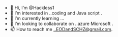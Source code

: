 - 👋 Hi, I’m @Hackless1
- 👀 I’m interested in ..coding and Java script .
- 🌱 I’m currently learning ...
- 💞️ I’m looking to collaborate on ..azure Microsoft .
- 📫 How to reach me ..EODandSCHZ@gmail.com.

<!---
Hackless1/Hackless1 is a ✨ special ✨ repository because its `README.md` (this file) appears on your GitHub profile.
You can click the Preview link to take a look at your changes.
--->
